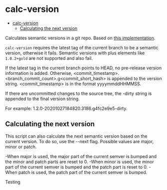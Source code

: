 # calc-version

- [calc-version](#calc-version)
  - [Calculating the next version](#calculating-the-next-version)

Calculates semantic versions in a git repo.
Based on [this implementation](https://github.com/cloudfoundry-incubator/kubecf-tools/tree/main/versioning).

`calc-version` requires the latest tag of the current branch to be a semantic version, otherwise it fails.
Semantic versions with plus elements like `1.0.2+gold` are not supported and also fail.

If the latest tag in the current branch points to HEAD, no pre-release version information is added. Otherwise, <commit_timestamp>.<branch_commit_count>.g<commit_short_hash> is appended to the version string. <commit_timestamp> is in the format yyyymmddHHMMSS.

If there are uncommitted changes to the source tree, the -dirty string is appended to the final version string.

For example: 1.2.0-20201027184820.3186.g4fc2e9e5-dirty.

## Calculating the next version
This script can also calculate the next semantic version based on the current version. To do so, use the --next flag. Possible values are major, minor or patch.

-When major is used, the major part of the current semver is bumped and the minor and patch parts are reset to 0. -When minor is used, the minor part of the current semver is bumped and the patch part is reset to 0. -When patch is used, the patch part of the current semver is bumped.

Testing


